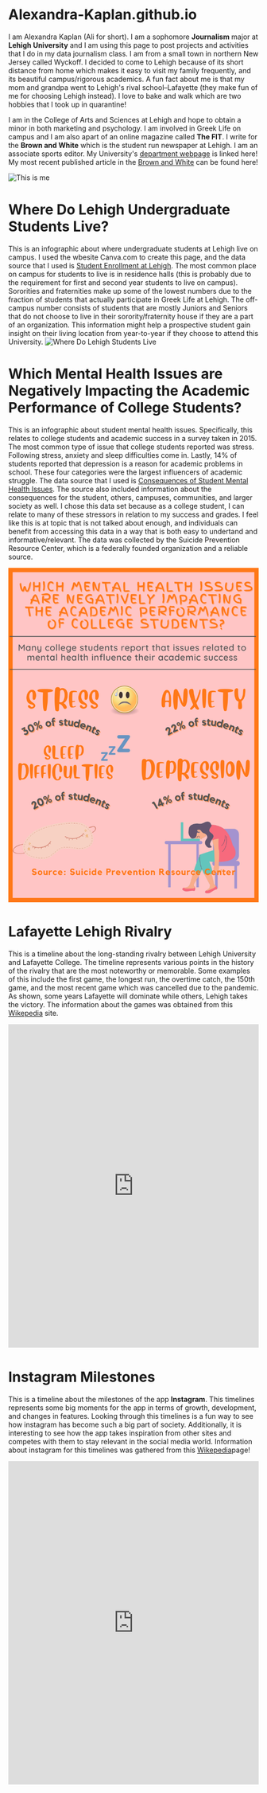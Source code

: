 # Alexandra-Kaplan.github.io
I am Alexandra Kaplan (Ali for short). I am a sophomore **Journalism** major at **Lehigh University** and I am using this page to post projects and activities that I do in my data journalism class. I am from a small town in northern New Jersey called Wyckoff. I decided to come to Lehigh because of its short distance from home which makes it easy to visit my family frequently, and its beautiful campus/rigorous academics. A fun fact about me is that my mom and grandpa went to Lehigh's rival school–Lafayette (they make fun of me for choosing Lehigh instead). I love to bake and walk which are two hobbies that I took up in quarantine! 

I am in the College of Arts and Sciences at Lehigh and hope to obtain a minor in both marketing and psychology. I am involved in Greek Life on campus and I am also apart of an online magazine called **The FIT**.  I write for the **Brown and White** which is the student run newspaper at Lehigh. I am an associate sports editor. 
My University's [department webpage](https://journalism.cas.lehigh.edu/) is linked here!
My most recent published article in the [Brown and White](https://thebrownandwhite.com/2021/09/02/lehigh-womens-soccer-looks-to-build-consistency/) can be found here!

![This is me](https://thebrownandwhite.com/wp-content/uploads/2021/09/ali-kaplan_web-1.jpg)


# Where Do Lehigh Undergraduate Students Live?

This is an infographic about where undergraduate students at Lehigh live on campus. I used the wbesite Canva.com to create this page, and the data source that I used is [Student Enrollment at Lehigh](https://oirsa.lehigh.edu/sites/oirsa.lehigh.edu/files/LUprofile_2019.pdf). The most common place on campus for students to live is in residence halls (this is probably due to the requirement for first and second year students to live on campus). Sororities and fraternities make up some of the lowest numbers due to the fraction of students that actually participate in Greek Life at Lehigh. The off-campus number consists of students that are mostly Juniors and Seniors that do not choose to live in their sorority/fraternity house if they are a part of an organization. This information might help a prospective student gain insight on their living location from year-to-year if they choose to attend this University.
![Where Do Lehigh Students Live](https://user-images.githubusercontent.com/90854928/134537575-21b3f784-dd57-4b80-a5de-f665308f915b.png)

# Which Mental Health Issues are Negatively Impacting the Academic Performance of College Students? 

This is an infographic about student mental health issues. Specifically, this relates to college students and academic success in a survey taken in 2015. The most common type of issue that college students reported was stress. Following stress, anxiety and sleep difficulties come in. Lastly, 14% of students reported that depression is a reason for academic problems in school. These four categories were the largest influencers of academic struggle. The data source that I used is [Consequences of Student Mental Health Issues](https://www.sprc.org/colleges-universities/consequences). The source also included information about the consequences for the student, others, campuses, communities, and larger society as well. I chose this data set because as a college student, I can relate to many of these stressors in relation to my success and grades. I feel like this is at topic that is not talked about enough, and individuals can benefit from accessing this data in a way that is both easy to undertand and informative/relevant. The data was collected by the Suicide Prevention Resource Center, which is a federally founded organization and a reliable source.


![Which Mental Health Issues are Negatively Impacting the Academic Performance of College students?](https://github.com/Alexandra-Kaplan/Alexandra-Kaplan.github.io/blob/main/Stress%20Management.png?raw=true)

# Lafayette Lehigh Rivalry

This is a timeline about the long-standing rivalry between Lehigh University and Lafayette College. The timeline represents various points in the history of the rivalry that are the most noteworthy or memorable. Some examples of this include the first game, the longest run, the overtime catch, the 150th game, and the most recent game which was cancelled due to the pandemic. As shown, some years Lafayette will dominate while others, Lehigh takes the victory. The information about the games was obtained from this [Wikepedia](https://en.wikipedia.org/wiki/The_Rivalry_(Lafayette%E2%80%93Lehigh)) site.

<iframe src='https://cdn.knightlab.com/libs/timeline3/latest/embed/index.html?source=1xiNI0Rtxx3-ojSJMabC3f7JojNYJ54vzDG9K5J5VpUI&font=Default&lang=en&initial_zoom=2&height=650' width='100%' height='650' webkitallowfullscreen mozallowfullscreen allowfullscreen frameborder='0'></iframe> 
 
 
# Instagram Milestones  

This is a timeline about the milestones of the app **Instagram**. This timelines represents some big moments for the app in terms of growth, development, and changes in features. Looking through this timelines is a fun way to see how instagram has become such a big part of society. Additionally, it is interesting to see how the app takes inspiration from other sites and competes with them to stay relevant in the social media world. Information about instagram for this timelines was gathered from this [Wikepedia]( (https://en.wikipedia.org/wiki/Timeline_of_Instagram) )page! 


<iframe src='https://cdn.knightlab.com/libs/timeline3/latest/embed/index.html?source=1wHhRAajrNFDeoUyO4PgrVc8rN3htCCMc3ocQDC3DET4&font=Default&lang=en&initial_zoom=2&height=650' width='100%' height='650' webkitallowfullscreen mozallowfullscreen allowfullscreen frameborder='0'></iframe>  
